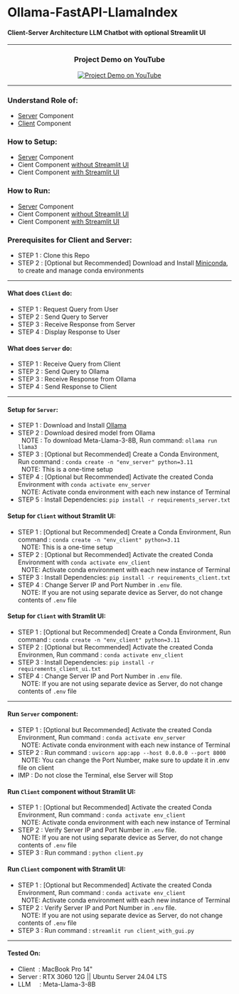 # Ollama-FastAPI-LlamaIndex
#### Client-Server Architecture LLM Chatbot with optional Streamlit UI

---

<div align="center">

### Project Demo on YouTube
[![Project Demo on YouTube](https://img.youtube.com/vi/HSHE49v4_qg/0.jpg)](https://www.youtube.com/watch?v=HSHE49v4_qg)

</div>

---

### Understand Role of:
  * [Server](#role-server) Component
  * [Client](#role-client) Component
### How to Setup:
  * [Server](#setup-server) Component
  * Cient Component [without Streamlit UI](#setup-client-no-ui)
  * Cient Component [with Streamlit UI](#setup-client-with-ui)
### How to Run:
  * [Server](#run-server) Component
  * Cient Component [without Streamlit UI](#run-client-no-ui)
  * Cient Component [with Streamlit UI](#run-client-with-ui)

### Prerequisites for Client and Server:
  * STEP 1 : Clone this Repo
  * STEP 2 : [Optional but Recommended] Download and Install [Miniconda](https://docs.anaconda.com/miniconda/#latest-miniconda-installer-links), to create and manage conda environments

---

<a name="role-client"></a>
#### What does `Client` do:
* STEP 1 : Request Query from User
* STEP 2 : Send Query to Server
* STEP 3 : Receive Response from Server
* STEP 4 : Display Response to User

<a name="role-server"></a>
#### What does `Server` do: 
* STEP 1 : Receive Query from Client
* STEP 2 : Send Query to Ollama
* STEP 3 : Receive Response from Ollama
* STEP 4 : Send Response to Client

---

<a name="setup-server"></a>
#### Setup for `Server`: 
* STEP 1 : Download and Install [Ollama](https://ollama.com/download)
* STEP 2 : Download desired model from Ollama
<br>&nbsp;&nbsp;NOTE : To download Meta-Llama-3-8B, Run command: `ollama run llama3`
* STEP 3 : [Optional but Recommended] Create a Conda Environment, Run command : `conda create -n "env_server" python=3.11`
<br>&nbsp;&nbsp;NOTE: This is a one-time setup
* STEP 4 : [Optional but Recommended] Activate the created Conda Environment with `conda activate env_server`
<br>&nbsp;&nbsp;NOTE: Activate conda environment with each new instance of Terminal
* STEP 5 : Install Dependencies: `pip install -r requirements_server.txt`

<a name="setup-client-no-ui"></a>
#### Setup for `Client` without Stramlit UI: 
* STEP 1 : [Optional but Recommended] Create a Conda Environment, Run command : `conda create -n "env_client" python=3.11`
<br>&nbsp;&nbsp;NOTE: This is a one-time setup
* STEP 2 : [Optional but Recommended] Activate the created Conda Environment with `conda activate env_client`
<br>&nbsp;&nbsp;NOTE: Activate conda environment with each new instance of Terminal
* STEP 3 : Install Dependencies: `pip install -r requirements_client.txt`
* STEP 4 : Change Server IP and Port Number in `.env` file.
<br>&nbsp;&nbsp;NOTE: If you are not using separate device as Server, do not change contents of `.env` file

<a name="setup-client-with-ui"></a>
#### Setup for `Client` with Stramlit UI: 
* STEP 1 : [Optional but Recommended] Create a Conda Environment, Run command : `conda create -n "env_client" python=3.11`
* STEP 2 : [Optional but Recommended] Activate the created Conda Environmen, Run command : `conda activate env_client`
* STEP 3 : Install Dependencies: `pip install -r requirements_client_ui.txt`
* STEP 4 : Change Server IP and Port Number in `.env` file.
<br>&nbsp;&nbsp;NOTE: If you are not using separate device as Server, do not change contents of `.env` file

---

<a name="run-server"></a> 
#### Run `Server` component:
* STEP 1 : [Optional but Recommended] Activate the created Conda Environment, Run command : `conda activate env_server`
<br>&nbsp;&nbsp;NOTE: Activate conda environment with each new instance of Terminal
* STEP 2 : Run command : `uvicorn app:app --host 0.0.0.0 --port 8000`
<br>&nbsp;&nbsp;NOTE: You can change the Port Number, make sure to update it in .env file on client
* IMP : Do not close the Terminal, else Server will Stop

<a name="run-client-no-ui"></a>
#### Run `Client` component without Stramlit UI: 
* STEP 1 : [Optional but Recommended] Activate the created Conda Environment, Run command : `conda activate env_client`
<br>&nbsp;&nbsp;NOTE: Activate conda environment with each new instance of Terminal
* STEP 2 : Verify Server IP and Port Number in `.env` file.
<br>&nbsp;&nbsp;NOTE: If you are not using separate device as Server, do not change contents of `.env` file
* STEP 3 : Run command : `python client.py`

<a name="run-client-with-ui"></a>
#### Run `Client` component with Stramlit UI: 
* STEP 1 : [Optional but Recommended] Activate the created Conda Environment, Run command : `conda activate env_client`
<br>&nbsp;&nbsp;NOTE: Activate conda environment with each new instance of Terminal
* STEP 2 : Verify Server IP and Port Number in `.env` file.
<br>&nbsp;&nbsp;NOTE: If you are not using separate device as Server, do not change contents of `.env` file
* STEP 3 : Run command : `streamlit run client_with_gui.py`

---

#### Tested On: 
* Client &nbsp;: MacBook Pro 14"
* Server : RTX 3060 12G || Ubuntu Server 24.04 LTS
* LLM &nbsp;&nbsp;&nbsp;&nbsp;: Meta-Llama-3-8B